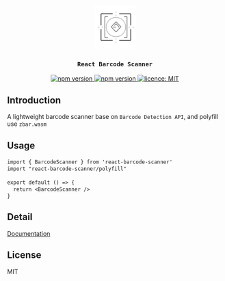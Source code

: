<div align="center">
  <img src="/public/logo.png" alt="logo" width="100" height="100">
  <h3><code>React Barcode Scanner</code></h3>

  <a href="https://www.npmjs.com/package/react-barcode-scanner">
    <img src="https://badge.fury.io/js/react-barcode-scanner.svg" alt="npm version">
  </a>
  <a href="https://www.npmjs.com/package/react-barcode-scanner">
    <img src="https://img.shields.io/npm/dt/react-barcode-scanner.svg" alt="npm version">
  </a>
  <a href="http://opensource.org/licenses/MIT">
    <img src="https://badgen.net/npm/license/react-barcode-scanner" alt="licence: MIT">
  </a>
</div>

## Introduction
A lightweight barcode scanner base on `Barcode Detection API`, and polyfill use `zbar.wasm`

## Usage
```tsx
import { BarcodeScanner } from 'react-barcode-scanner'
import "react-barcode-scanner/polyfill"

export default () => {
  return <BarcodeScanner />
}
```

## Detail
[Documentation](https://react-barcode-scanner.vercel.app)

## License
MIT
